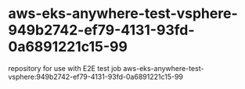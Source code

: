 # aws-eks-anywhere-test-vsphere-949b2742-ef79-4131-93fd-0a6891221c15-99
repository for use with E2E test job aws-eks-anywhere-test-vsphere:949b2742-ef79-4131-93fd-0a6891221c15-99
